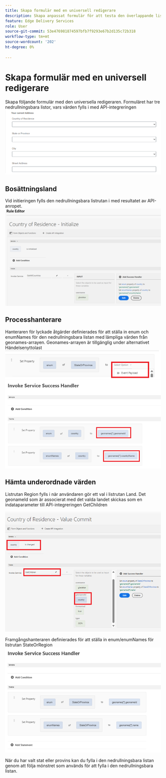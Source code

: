```yaml
---
title: Skapa formulär med en universell redigerare
description: Skapa anpassat formulär för att testa den överlappande listrutan med API-integreringar
feature: Edge Delivery Services
role: User
source-git-commit: 53e476981874597bfb7f9293e67b2d135c72b318
workflow-type: tm+mt
source-wordcount: '202'
ht-degree: 0%

---
```


# Skapa formulär med en universell redigerare

Skapa följande formulär med den universella redigeraren. Formuläret har tre nedrullningsbara listor, vars värden fylls i med API-integreringen
![adaptiv form](assets/address-form.png)

## Bosättningsland

Vid initieringen fylls den nedrullningsbara listrutan i med resultatet av API-anropet.
![initialize-event](assets/initialize-event.png)

## Processhanterare

Hanteraren för lyckade åtgärder definierades för att ställa in enum och enumNames för den nedrullningsbara listan med lämpliga värden från geonames-arrayen. Geonames-arrayen är tillgänglig under alternativet Händelsenyttolast
![event-payload](assets/event-payload.png)
![success-handler](assets/success-handler.png)

## Hämta underordnade värden

Listrutan Region fylls i när användaren gör ett val i listrutan Land. Det geonameId som är associerat med det valda landet skickas som en indataparameter till API-integreringen GetChildren

![get-children](assets/invoke-service-get-children.png)

Framgångshanteraren definierades för att ställa in enum/enumNames för listrutan StateOrRegion
![get-children-success-handler](assets/child-success-handler.png)

När du har valt stat eller provins kan du fylla i den nedrullningsbara listan genom att följa mönstret som används för att fylla i den nedrullningsbara listan.